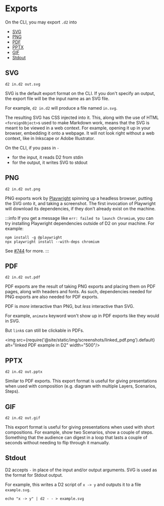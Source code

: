 # Exports

On the CLI, you may export `.d2` into
* [SVG](#svg)
* [PNG](#png)
* [PDF](#pdf)
* [PPTX](#pptx)
* [GIF](#gif)
* [Stdout](#stdout)

## SVG

```shell
d2 in.d2 out.svg
```

SVG is the default export format on the CLI. If you don't specify an output, the export
file will be the input name as an SVG file.

For example, `d2 in.d2` will produce a file named `in.svg`.

The resulting SVG has CSS injected into it. This, along with the use of HTML
`<foreignObject>`s used to make Markdown work, means that the SVG is meant to be viewed in
a web context. For example, opening it up in your browser, embedding it onto a webpage. It
will not look right without a web context, like in Inkscape or Adobe Illustrator.

On the CLI, if you pass in `-`
- for the input, it reads D2 from stdin
- for the output, it writes SVG to stdout

## PNG

```shell
d2 in.d2 out.png
```

PNG exports work by [Playwright](https://github.com/microsoft/playwright) spinning up a
headless browser, putting the SVG onto it, and taking a screenshot. The first invocation
of Playwright will download its dependencies, if they don't already exist on the machine.

:::info
If you get a message like `err: failed to launch Chromium`, you can try installing
Playwright dependencies outside of D2 on your machine. For example:

```
npm install -g @playwright
npx playwright install --with-deps chromium
```

See [#744](https://github.com/terrastruct/d2/issues/744#issuecomment-1446641870) for more.
:::

## PDF

```shell
d2 in.d2 out.pdf
```

PDF exports are the result of taking PNG exports and placing them on PDF pages, along with
headers and fonts. As such, dependencies needed for PNG exports are also needed for PDF
exports.

PDF is _more_ interactive than PNG, but _less_ interactive than SVG.

For example, `animate` keyword won't show up in PDF exports like they would in SVG.

But `link`s can still be clickable in PDFs.

<img src={require('@site/static/img/screenshots/linked_pdf.png').default} alt="linked PDF example in D2" width="500"/>

## PPTX

```shell
d2 in.d2 out.pptx
```

Similar to PDF exports. This export format is useful for giving presentations when used
with composition (e.g. diagram with multiple Layers, Scenarios, Steps).

## GIF

```shell
d2 in.d2 out.gif
```

This export format is useful for giving presentations when used with short compositions.
For example, show two Scenarios, show a couple of steps. Something that the audience can
digest in a loop that lasts a couple of seconds without needing to flip through it
manually.

## Stdout

D2 accepts `-` in place of the input and/or output arguments. SVG is used as the format
for Stdout output.

For example, this writes a D2 script of `x -> y` and outputs it to a file `example.svg`.

```shell
echo "x -> y" | d2 - - > example.svg
```
